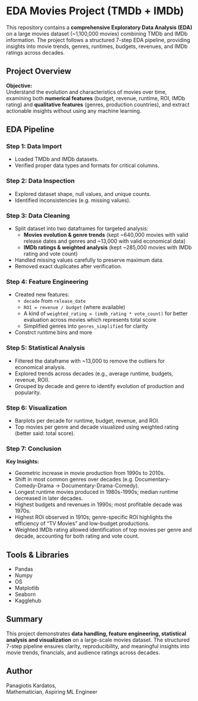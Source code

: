 # EDA Movies Project (TMDb + IMDb)

This repository contains a **comprehensive Exploratory Data Analysis (EDA)** on a large movies dataset (~1,100,000 movies) combining TMDb and IMDb information. The project follows a structured 7-step EDA pipeline, providing insights into movie trends, genres, runtimes, budgets, revenues, and IMDb ratings across decades.


## Project Overview  

**Objective:**  
Understand the evolution and characteristics of movies over time, examining both **numerical features** (budget, revenue, runtime, ROI, IMDb rating) and **qualitative features** (genres, production countries), and extract actionable insights without using any machine learning.


## EDA Pipeline  

### Step 1: Data Import  
- Loaded TMDb and IMDb datasets.  
- Verified proper data types and formats for critical columns.  

### Step 2: Data Inspection  
- Explored dataset shape, null values, and unique counts.  
- Identified inconsistencies (e.g. missing values).  

### Step 3: Data Cleaning  
- Split dataset into two dataframes for targeted analysis:  
  - **Movies evolution & genre trends** (kept ~640,000 movies with valid release dates and genres and ~13,000 with valid economical data)  
  - **IMDb ratings & weighted analysis** (kept ~285,000 movies with IMDb rating and vote count)  
- Handled missing values carefully to preserve maximum data.  
- Removed exact duplicates after verification.  

### Step 4: Feature Engineering  
- Created new features:  
  - `decade` from `release_date`  
  - `ROI = revenue / budget` (where available)  
  - A kind of `weighted_rating = (imdb_rating * vote_count)` for better evaluation across movies which represents total score  
  - Simplified genres into `genres_simplified` for clarity  
- Constrct runtime bins and more   

### Step 5: Statistical Analysis  
- Filtered the dataframe with ~13,000 to remove the outliers for economical analysis.  
- Explored trends across decades (e.g., average runtime, budgets, revenue, ROI).  
- Grouped by decade and genre to identify evolution of production and popularity.  

### Step 6: Visualization  
- Barplots per decade for runtime, budget, revenue, and ROI.
- Top movies per genre and decade visualized using weighted rating (better said: total score).

### Step 7: Conclusion  
**Key Insights:**  
- Geometric increase in movie production from 1990s to 2010s.  
- Shift in most common genres over decades (e.g. Documentary-Comedy-Drama → Documentary-Drama-Comedy).  
- Longest runtime movies produced in 1980s-1990s; median runtime decreased in later decades.  
- Highest budgets and revenues in 1990s; most profitable decade was 1970s.  
- Highest ROI observed in 1910s; genre-specific ROI highlights the efficiency of “TV Movies” and low-budget productions.  
- Weighted IMDb rating allowed identification of top movies per genre and decade, accounting for both rating and vote count.  

## Tools & Libraries  
- Pandas  
- Numpy  
- OS  
- Matplotlib  
- Seaborn  
- Kagglehub  

## Summary
This project demonstrates **data handling, feature engineering, statistical analysis and visualization** on a large-scale movies dataset. The structured 7-step pipeline ensures clarity, reproducibility, and meaningful insights into movie trends, financials, and audience ratings across decades.

## Author  
Panagiotis Kardatos,  
Mathematician, Aspiring ML Engineer
